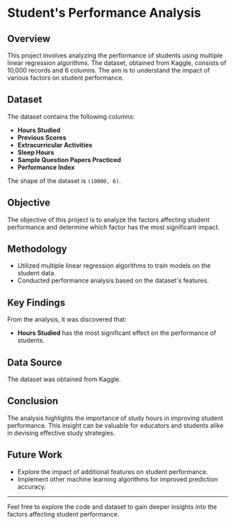# Student's Performance Analysis

## Overview

This project involves analyzing the performance of students using multiple linear regression algorithms. The dataset, obtained from Kaggle, consists of 10,000 records and 6 columns. The aim is to understand the impact of various factors on student performance.

## Dataset

The dataset contains the following columns:
- **Hours Studied**
- **Previous Scores**
- **Extracurricular Activities**
- **Sleep Hours**
- **Sample Question Papers Practiced**
- **Performance Index**

The shape of the dataset is `(10000, 6)`.

## Objective

The objective of this project is to analyze the factors affecting student performance and determine which factor has the most significant impact.

## Methodology

- Utilized multiple linear regression algorithms to train models on the student data.
- Conducted performance analysis based on the dataset's features.

## Key Findings

From the analysis, it was discovered that:
- **Hours Studied** has the most significant effect on the performance of students.

## Data Source

The dataset was obtained from Kaggle.

## Conclusion

The analysis highlights the importance of study hours in improving student performance. This insight can be valuable for educators and students alike in devising effective study strategies.

## Future Work

- Explore the impact of additional features on student performance.
- Implement other machine learning algorithms for improved prediction accuracy.

---

Feel free to explore the code and dataset to gain deeper insights into the factors affecting student performance.

